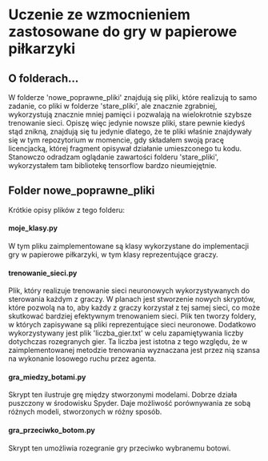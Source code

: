 # Uczenie ze wzmocnieniem zastosowane do gry w papierowe piłkarzyki

## O folderach...
W folderze 'nowe_poprawne_pliki' znajdują się pliki, które realizują to samo zadanie, co pliki w folderze 'stare_pliki', ale znacznie zgrabniej, wykorzystują znacznie mniej pamięci i pozwalają na wielokrotnie szybsze trenowanie sieci. Opiszę więc jedynie nowsze pliki, stare pewnie kiedyś stąd znikną, znajdują się tu jedynie dlatego, że te pliki właśnie znajdywały się w tym repozytorium w momencie, gdy składałem swoją pracę licencjacką, której fragment opisywał działanie umieszconego tu kodu. Stanowczo odradzam oglądanie zawartości folderu 'stare_pliki', wykorzystałem tam bibliotekę tensorflow bardzo nieumiejętnie.

## Folder nowe_poprawne_pliki
Krótkie opisy plików z tego folderu:
#### moje_klasy.py
W tym pliku zaimplementowane są klasy wykorzystane do implementacji gry w papierowe piłkarzyki, w tym klasy reprezentujące graczy.
#### trenowanie_sieci.py
Plik, który realizuje trenowanie sieci neuronowych wykorzystywanych do sterowania każdym z graczy. W planach jest stworzenie nowych skryptów, które pozwolą na to, aby każdy z graczy korzystał z tej samej sieci, co może skutkować bardziej efektywnym trenowaniem sieci. Plik ten tworzy foldery, w których zapisywane są pliki reprezentujące sieci neuronowe. Dodatkowo wykorzystywany jest plik 'liczba_gier.txt' w celu zapamiętywania liczby dotychczas rozegranych gier. Ta liczba jest istotna z tego względu, że w zaimplementowanej metodzie trenowania wyznaczana jest przez nią szansa na wykonanie losowego ruchu przez agenta. 
#### gra_miedzy_botami.py
Skrypt ten ilustruje grę między stworzonymi modelami. Dobrze działa puszczony w środowisku Spyder. Daje możliwość porównywania ze sobą różnych modeli, stworzonych w różny sposób. 
#### gra_przeciwko_botom.py
Skrypt ten umożliwia rozegranie gry przeciwko wybranemu botowi.
